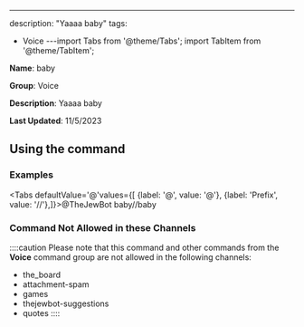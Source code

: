 ---
description: "Yaaaa baby"
tags:
  - Voice
---import Tabs from '@theme/Tabs';
import TabItem from '@theme/TabItem';

**Name**: baby

**Group**: Voice

**Description**: Yaaaa baby

**Last Updated**: 11/5/2023

## Using the command

### Examples
<Tabs defaultValue='@'values={[ {label: '@', value: '@'}, {label: 'Prefix', value: '//'},]}><TabItem value='@'>@TheJewBot baby</TabItem><TabItem value='//'>//baby</TabItem></Tabs>

### Command Not Allowed in these Channels
::::caution Please note that this command and other commands from the **Voice** command group are not allowed in the following channels:
- the_board
- attachment-spam
- games
- thejewbot-suggestions
- quotes
::::